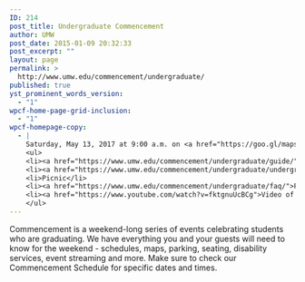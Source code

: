 ```yaml
---
ID: 214
post_title: Undergraduate Commencement
author: UMW
post_date: 2015-01-09 20:32:33
post_excerpt: ""
layout: page
permalink: >
  http://www.umw.edu/commencement/undergraduate/
published: true
yst_prominent_words_version:
  - "1"
wpcf-home-page-grid-inclusion:
  - "1"
wpcf-homepage-copy:
  - |
    Saturday, May 13, 2017 at 9:00 a.m. on <a href="https://goo.gl/maps/YffQz3tmEmw">Ball Circle</a>
    <ul>
    <li><a href="https://www.umw.edu/commencement/undergraduate/guide/">Step-by-step Guide</a></li>
    <li><a href="https://www.umw.edu/commencement/undergraduate/undergraduate-commencement/">Schedule</a></li>
    <li>Picnic</li>
    <li><a href="https://www.umw.edu/commencement/undergraduate/faq/">FAQ</a></li>
    <li><a href="https://www.youtube.com/watch?v=fktgnuUcBCg">Video of 2016 Ceremony</a> [YouTube]</li>
    </ul>
---
```

Commencement is a weekend-long series of events celebrating students who are graduating. We have everything you and your guests will need to know for the weekend - schedules, maps, parking, seating, disability services, event streaming and more. Make sure to check our Commencement Schedule for specific dates and times.

&nbsp;